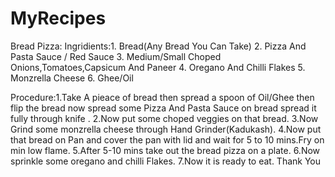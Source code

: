 # MyRecipes
Bread Pizza:
Ingridients:1. Bread(Any Bread You Can Take) 
            2. Pizza And Pasta Sauce / Red Sauce
            3. Medium/Small Choped Onions,Tomatoes,Capsicum And Paneer
            4. Oregano And Chilli Flakes 
            5. Monzrella Cheese 
            6. Ghee/Oil
    
Procedure:1.Take A pieace of bread then spread a spoon of Oil/Ghee then flip the bread now spread some Pizza And Pasta Sauce on bread spread it fully through knife .
          2.Now put some choped veggies on that bread.
          3.Now Grind some monzrella cheese through Hand Grinder(Kadukash).
          4.Now put that bread on Pan and cover the pan with lid and wait for 5 to 10 mins.Fry on min low flame.
          5.After 5-10 mins take out the bread pizza on a plate.
          6.Now sprinkle some oregano and chilli Flakes.
          7.Now it is ready to eat.
Thank You           
